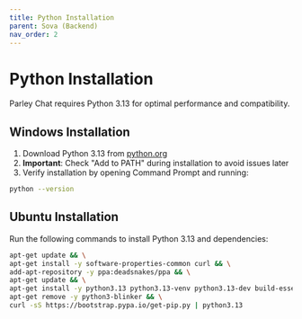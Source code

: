 ```yaml
---
title: Python Installation
parent: Sova (Backend)
nav_order: 2
---
```


# Python Installation

Parley Chat requires Python 3.13 for optimal performance and compatibility.

## Windows Installation

1. Download Python 3.13 from [python.org](https://python.org)
2. **Important**: Check "Add to PATH" during installation to avoid issues later
3. Verify installation by opening Command Prompt and running:
```bash
python --version
```

## Ubuntu Installation

Run the following commands to install Python 3.13 and dependencies:
```sh
apt-get update && \
apt-get install -y software-properties-common curl && \
add-apt-repository -y ppa:deadsnakes/ppa && \
apt-get update && \
apt-get install -y python3.13 python3.13-venv python3.13-dev build-essential libssl-dev libffi-dev cargo && \
apt-get remove -y python3-blinker && \
curl -sS https://bootstrap.pypa.io/get-pip.py | python3.13
```